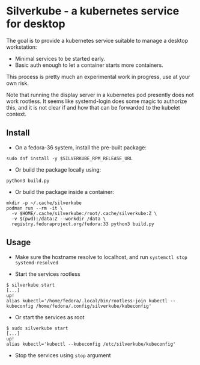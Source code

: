 # Silverkube - a kubernetes service for desktop

The goal is to provide a kubernetes service suitable to manage
a desktop workstation:

- Minimal services to be started early.
- Basic auth enough to let a container starts more containers.

This process is pretty much an experimental work in progress,
use at your own risk.

Note that running the display server in a kubernetes pod presently
does not work rootless. It seems like systemd-login does some
magic to authorize this, and it is not clear if and how that can
be forwarded to the kubelet context.

## Install

- On a fedora-36 system, install the pre-built package:

```shell
sudo dnf install -y $SILVERKUBE_RPM_RELEASE_URL
```

- Or build the package locally using:

```shell
python3 build.py
```

- Or build the package inside a container:

```shell
mkdir -p ~/.cache/silverkube
podman run --rm -it \
  -v $HOME/.cache/silverkube:/root/.cache/silverkube:Z \
  -v $(pwd):/data:Z --workdir /data \
  registry.fedoraproject.org/fedora:33 python3 build.py
```

## Usage

- Make sure the hostname resolve to localhost, and run `systemctl stop systemd-resolved`

- Start the services rootless

```shell
$ silverkube start
[...]
up!
alias kubectl='/home/fedora/.local/bin/rootless-join kubectl --kubeconfig /home/fedora/.config/silverkube/kubeconfig'
```

- Or start the services as root

```shell
$ sudo silverkube start
[...]
up!
alias kubectl='kubectl --kubeconfig /etc/silverkube/kubeconfig'
```

- Stop the services using `stop` argument
